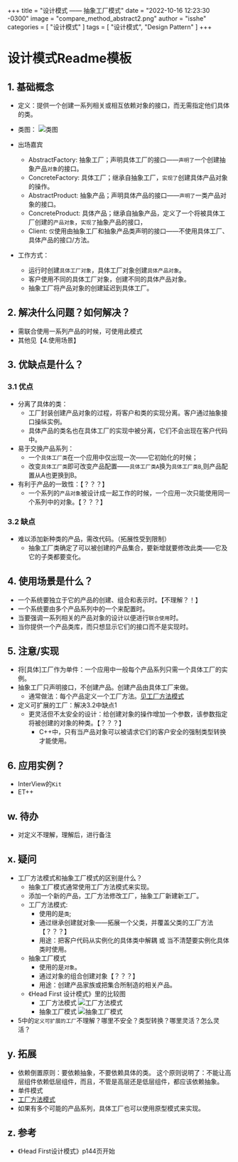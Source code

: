 +++
title = "设计模式 —— 抽象工厂模式"
date = "2022-10-16 12:23:30 -0300"
image = "compare_method_abstract2.png"
author = "isshe"
categories = [ "设计模式" ]
tags = [ "设计模式", "Design Pattern" ]
+++


# 设计模式Readme模板
## 1. 基础概念
* 定义：提供一个创建一系列相关或相互依赖对象的接口，而无需指定他们具体的类。
* 类图：
![类图](classdiagram.png)
* 出场嘉宾
    * AbstractFactory: 抽象工厂；声明具体工厂的接口——`声明了`一个创建抽象产品`对象`的接口。
    * ConcreteFactory: 具体工厂；继承自抽象工厂，`实现了`创建具体产品对象的操作。
    * AbstractProduct: 抽象产品；声明具体产品的接口——`声明了`一类产品对象的接口。
    * ConcreteProduct: 具体产品；继承自抽象产品，定义了一个将被具体工厂创建的`产品对象`，`实现了`抽象产品的接口，
    * Client: `仅`使用由抽象工厂和抽象产品类声明的接口——不使用具体工厂、具体产品的接口/方法。

* 工作方式：
    * 运行时创建`具体工厂对象`，具体工厂对象创建`具体产品对象`。
    * 客户使用不同的具体工厂对象，创建不同的具体产品对象。
    * 抽象工厂将产品对象的创建延迟到具体工厂。

## 2. 解决什么问题？如何解决？
* 需联合使用一系列产品的时候，可使用此模式
* 其他见【4.使用场景】

## 3. 优缺点是什么？
### 3.1 优点
* 分离了具体的类：
    * 工厂封装创建产品对象的过程，将客户和类的实现分离。客户通过抽象接口操纵实例。
    * 具体产品的类名也在具体工厂的实现中被分离，它们不会出现在客户代码中。
* 易于交换产品系列：
    * 一个`具体工厂类`在一个应用中仅出现一次——它初始化的时候；
    * 改变`具体工厂类`即可改变产品配置——`具体工厂类A`换为`具体工厂类B`,则产品配置从A也更换到B。
* 有利于产品的一致性：【？？？】
    * 一个系列的`产品对象`被设计成一起工作的时候，一个应用一次只能使用同一个系列中的对象。【？？？】

### 3.2 缺点
* 难以添加新种类的产品，需改代码。（拓展性受到限制）
    * 抽象工厂类确定了可以被创建的产品集合，要新增就要修改此类——它及它的子类都要变化。

## 4. 使用场景是什么？
* 一个系统要独立于它的产品的创建、组合和表示时。【不理解？！】
* 一个系统要由多个产品系列中的一个来配置时。
* 当要强调一系列相关的产品对象的设计以便进行`联合使用`时。
* 当你提供一个产品类库，而只想显示它们的接口而不是实现时。

## 5. 注意/实现
* 将[具体]工厂作为单件：一个应用中一般每个产品系列只需一个具体工厂的实例。
* 抽象工厂只声明接口，不创建产品。创建产品由具体工厂来做。
    * 通常做法：每个产品定义一个工厂方法。[见工厂方法模式](../4.工厂方法模式)
* 定义可扩展的工厂：解决3.2中缺点1
    * 更灵活但不太安全的设计：给创建对象的操作增加一个参数，该参数指定将被创建的对象的种类。【？？？】
        * C++中，只有当产品对象可以被请求它们的客户安全的强制类型转换才能使用。
## 6. 应用实例？
* InterView的`Kit`
* ET++

## w. 待办
* 对定义不理解，理解后，进行备注

## x. 疑问
* 工厂方法模式和抽象工厂模式的区别是什么？
    * 抽象工厂模式通常使用工厂方法模式来实现。
    * 添加一个新的产品，工厂方法修改工厂，抽象工厂新建新工厂。
    * 工厂方法模式:
        * 使用的是`类`;
        * 通过继承创建就对象——拓展一个父类，并覆盖父类的工厂方法【？？？】
        * 用途：把客户代码从实例化的具体类中解耦 或 当不清楚要实例化具体类时使用。
    * 抽象工厂模式
        * 使用的是`对象`。
        * 通过对象的组合创建对象【？？？】
        * 用途：创建产品家族或把集合所制造的相关产品。
    * 《Head First 设计模式》里的比较图
        * 工厂方法模式
        ![工厂方法模式](compare_method_abstract1.png)
        * 抽象工厂模式
        ![抽象工厂模式](compare_method_abstract2.png)
* 5中的`定义可扩展的工厂`不理解？哪里不安全？类型转换？哪里灵活？怎么灵活？

## y. 拓展
* 依赖倒置原则：要依赖抽象，不要依赖具体的类。
    这个原则说明了：不能让高层组件依赖低层组件，而且，不管是高层还是低层组件，都应该依赖抽象。
* 单件模式
* [工厂方法模式](../4.工厂方法模式)
* 如果有多个可能的产品系列，具体工厂也可以使用原型模式来实现。

## z. 参考
* 《Head First设计模式》p144页开始

